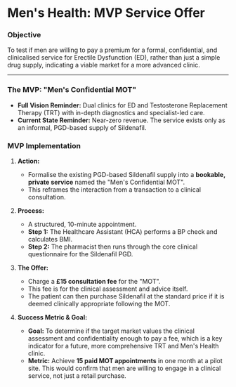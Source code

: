 # Men's Health: MVP Service Offer

### **Objective**
To test if men are willing to pay a premium for a formal, confidential, and clinicalised service for Erectile Dysfunction (ED), rather than just a simple drug supply, indicating a viable market for a more advanced clinic.

---

### **The MVP: "Men's Confidential MOT"**

*   **Full Vision Reminder:** Dual clinics for ED and Testosterone Replacement Therapy (TRT) with in-depth diagnostics and specialist-led care.
*   **Current State Reminder:** Near-zero revenue. The service exists only as an informal, PGD-based supply of Sildenafil.

### **MVP Implementation**

1.  **Action:**
    *   Formalise the existing PGD-based Sildenafil supply into a **bookable, private service** named the "Men's Confidential MOT".
    *   This reframes the interaction from a transaction to a clinical consultation.

2.  **Process:**
    *   A structured, 10-minute appointment.
    *   **Step 1:** The Healthcare Assistant (HCA) performs a BP check and calculates BMI.
    *   **Step 2:** The pharmacist then runs through the core clinical questionnaire for the Sildenafil PGD.

3.  **The Offer:**
    *   Charge a **£15 consultation fee** for the "MOT".
    *   This fee is for the clinical assessment and advice itself.
    *   The patient can then purchase Sildenafil at the standard price if it is deemed clinically appropriate following the MOT.

4.  **Success Metric & Goal:**
    *   **Goal:** To determine if the target market values the clinical assessment and confidentiality enough to pay a fee, which is a key indicator for a future, more comprehensive TRT and Men's Health clinic.
    *   **Metric:** Achieve **15 paid MOT appointments** in one month at a pilot site. This would confirm that men are willing to engage in a clinical service, not just a retail purchase. 